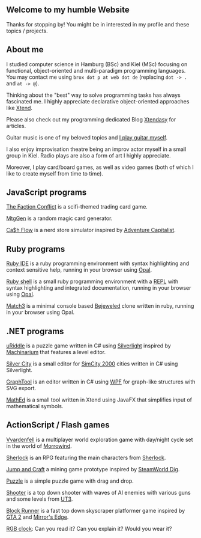 ﻿## Welcome to my humble Website
Thanks for stopping by! You might be in interested in my profile and these topics / projects.

## About me

I studied computer science in Hamburg (BSc) and Kiel (MSc) focusing on functional, object-oriented and multi-paradigm programming languages. You may contact me using ```brox dot p at web dot de``` (replacing ```dot -> .``` and ```at -> @```).

Thinking about the "best" way to solve programming tasks has always fascinated me. I highly appreciate declarative object-oriented approaches like [Xtend](https://en.wikipedia.org/wiki/Xtend).

Please also check out my programming dedicated Blog [Xtendasy](http://xtendasy.tumblr.com) for articles.

Guitar music is one of my beloved topics and [I play guitar myself](https://soundcloud.com/broxp).

I also enjoy improvisation theatre being an improv actor myself in a small group in Kiel. Radio plays are also a form of art I highly appreciate.

Moreover, I play card/board games, as well as video games (both of which I like to create myself from time to time).

## JavaScript programs

[The Faction Conflict](factions.md) is a scifi-themed trading card game.

[MtgGen](mtggen.md) is a random magic card generator.

[Ca$h Flow](cf.md) is a nerd store simulator inspired by [Adventure Capitalist](https://en.wikipedia.org/wiki/Adventure_Capitalist).

## Ruby programs

[Ruby IDE](ruby-ide.md) is a ruby programming environment with syntax highlighting and context sensitive help, running in your browser using [Opal](http://opalrb.org).

[Ruby shell](ruby-shell.md) is a small ruby programming environment with a [REPL](https://en.wikipedia.org/wiki/REPL) with syntax highlighting and integrated documentation, running in your browser using [Opal](http://opalrb.org).

[Match3](ruby-match3.md) is a minimal console based [Bejeweled](https://en.wikipedia.org/wiki/Bejeweled) clone written in ruby, running in your browser using Opal.


## .NET programs
<!--
[Angry Nerd](angry-nerd.md) is a 2D platformer game written in C# using the Unity engine that features a generated levels and is cross-platform (Desktop, Browser, Mobile).

[Control Mindstorms](control-mindstorms.md) is an F# program that can read sensors of and send commands to the Mindstorms EV3.

[Flatmania](flatmania.md) is a 2D driving game written in C# using [XNA](https://en.wikipedia.org/wiki/Microsoft_XNA) that features a powerful physics engine and externally defined levels.
-->

[uRiddle](uriddle.md) is a puzzle game written in C# using [Silverlight](https://en.wikipedia.org/wiki/Microsoft_Silverlight) inspired by [Machinarium](https://en.wikipedia.org/wiki/Machinarium) that features a level editor.

[Silver City](silver-city.md) is a small editor for [SimCity 2000](https://en.wikipedia.org/wiki/SimCity_2000) cities written in C# using Silverlight.

[GraphTool](graphtool.md) is an editor written in C# using [WPF](https://en.wikipedia.org/wiki/Windows_Presentation_Foundation) for graph-like structures with SVG export.

<!--
## JVM programs

[Clean stacktrace](clean-stacktrace.md) is a small Xtend program that filters out irrelevant lines of a stacktrace that was previously loaded into the clipboard.

[Active annotations](active-annotations.md) can be used in Xtend for seamless metaprogramming. Check out that page for details and examples.

[Illium](illium.md) is a console-based text adventure tool written in Scala and set in the [Mass Effect](https://en.wikipedia.org/wiki/Mass_Effect) universe.
-->

[MathEd](mathed.md) is a small tool written in Xtend using JavaFX that simplifies input of mathematical symbols.

## ActionScript / Flash games

[Vvardenfell](vvardenfell.md) is a multiplayer world exploration game with day/night cycle set in the world of [Morrowind](https://en.wikipedia.org/wiki/The_Elder_Scrolls_III:_Morrowind).

[Sherlock](sherlock.md) is an RPG featuring the main characters from [Sherlock](https://en.wikipedia.org/wiki/Sherlock_(TV_series)).

[Jump and Craft](jump-and-craft.md) a mining game prototype inspired by [SteamWorld Dig](https://en.wikipedia.org/wiki/SteamWorld_Dig).

[Puzzle](flash-puzzle.md) is a simple puzzle game with drag and drop.

[Shooter](flash-shooter.md) is a top down shooter with waves of AI enemies with various guns and some levels from [UT3](https://en.wikipedia.org/wiki/Unreal_Tournament_3).

[Block Runner](flash-block-runner.md) is a fast top down skyscraper platformer game inspired by [GTA 2](https://en.wikipedia.org/wiki/Grand_Theft_Auto_2) and [Mirror's Edge](https://en.wikipedia.org/wiki/Mirror’s_Edge).

[RGB clock](flash-clock.md): Can you read it? Can you explain it? Would you wear it?
